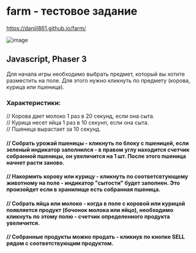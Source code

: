 # farm - тестовое задание
https://daniil861.github.io/farm/

![image](https://user-images.githubusercontent.com/90471703/196896950-030f74f1-9da4-4c30-bd4f-05e520200d8a.png)


## Javascript, Phaser 3

Для начала игры необходимо выбрать предмет, который вы хотите разместить на поле. Для этого нужно кликнуть по предмету (корова, курица или пшеница).

### Характеристики:<br>
// Корова дает молоко 1 раз в 20 секунд, если она сыта. <br>
// Курица несет яйца 1 раз в 10 секунл, если она сыта.<br>
// Пшеница вырастает за 10 секунд. <br>

#### // Cобрать урожай пшеницы - кликнуть по блоку  с пшеницей, если зеленый индикатор заполнился - в правом углу находится счетчик собранной пшеницы, он увеличится на 1 шт. После этого пшеница начнет расти заново.

#### // Hакормить корову или курицу - кликнуть по соответсвтующему животному на поле - индикатор "сытости" будет заполнен. Это произойдет если в хранилище есть собранная пшеница.

#### // Cобрать яйца или молоко - когда в поле с коровой или курицой появляется продукт (бочонок молока или яйцо), необходимо кликнуть по этому полю - счетчик определенного продукта увеличится.

#### // Собранные продукты можно продать - кликнув по кнопке SELL рядом с соответствующим продуктом.
